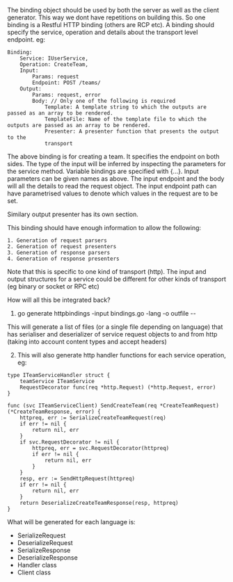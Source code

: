 
The binding object should be used by both the server as well as the client
generator.   This way we dont have repetitions on building this.  So one
binding is a Restful HTTP binding (others are RCP etc).
A binding should specify the service, operation and details about the
transport level endpoint.  eg:


```
Binding:
	Service: IUserService,
	Operation: CreateTeam,
	Input: 
		Params: request
		Endpoint: POST /teams/
	Output:
		Params: request, error
		Body: // Only one of the following is required
			Template: A template string to which the outputs are passed as an array to be rendered.
			TemplateFile: Name of the template file to which the outputs are passed as an array to be rendered.
			Presenter: A presenter function that presents the output to the
			transport
```

The above binding is for creating a team.  It specifies the endpoint on both
sides.  The type of the input will be inferred by inspecting the parameters
for the service method.  Variable bindings are specified with {...}.  Input
parameters can be given names as above.  The input endpoint and the body will
all the details to read the request object.  The input endpoint path can have
parametrised values to denote which values in the request are to be set.

Similary output presenter has its own section.  

This binding should have enough information to allow the following:

	1. Generation of request parsers
	2. Generation of request presenters
	3. Generation of response parsers
	4. Generation of response presenters

Note that this is specific to one kind of transport (http).  The input
and output structures for a service could be different for other kinds of
transport (eg binary or socket or RPC etc)

How will all this be integrated back?

1. go generate httpbindings -input bindings.go -lang <language> -o outfile -- <language specific options>

This will generate a list of files (or a single file depending on language) that
has serialiser and deserializer of service request objects to and from http
(taking into account content types and accept headers)

2. This will also generate http handler functions for each service operation, eg:

```
type ITeamServiceHandler struct {
	teamService ITeamService
	RequestDecorator func(req *http.Request) (*http.Request, error)
}

func (svc ITeamServiceClient) SendCreateTeam(req *CreateTeamRequest) (*CreateTeamResponse, error) {
	httpreq, err := SerializeCreateTeamRequest(req)
	if err != nil {
		return nil, err
	}
	if svc.RequestDecorator != nil {
		httpreq, err = svc.RequestDecorator(httpreq)
		if err != nil {
			return nil, err
		}
	}
	resp, err := SendHttpRequest(httpreq)
	if err != nil {
		return nil, err
	}
	return DeserializeCreateTeamResponse(resp, httpreq)
}
```

What will be generated for each language is:

* Serialize<operation>Request
* Deserialize<operation>Request
* Serialize<operation>Response
* Deserialize<operation>Response
* <Service>Handler class
* <Service>Client class

